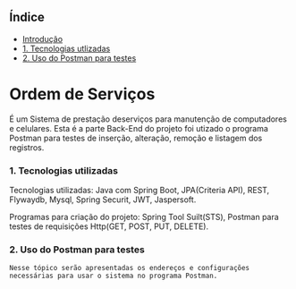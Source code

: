 ## Índice

* [Introdução](https://github.com/wolver98/Ordem-Servico-API#ordem-de-servicos)
* [1. Tecnologias utlizadas](https://github.com/wolver98/Ordem-Servico-API#1-tecnologias-utlizadas)
* [2. Uso do Postman para testes](https://github.com/wolver98/Ordem-Servico-API#1-tecnologias-utlizadas)

# Ordem de Serviços

É um Sistema de prestação deserviços para manutenção de computadores e celulares. Esta é a parte Back-End do projeto foi utizado o programa Postman para testes de inserção, alteração, remoção e listagem dos registros.

### 1. Tecnologias utilizadas

Tecnologias utilizadas: Java com Spring Boot, JPA(Criteria API), REST, Flywaydb, Mysql, Spring Securit, JWT, Jaspersoft.

Programas para criação do projeto: Spring Tool Suilt(STS), Postman para testes de requisições Http(GET, POST, PUT, DELETE).


### 2. Uso do Postman para testes
    Nesse tópico serão apresentadas os endereços e configurações necessárias para usar o sistema no programa Postman. 
